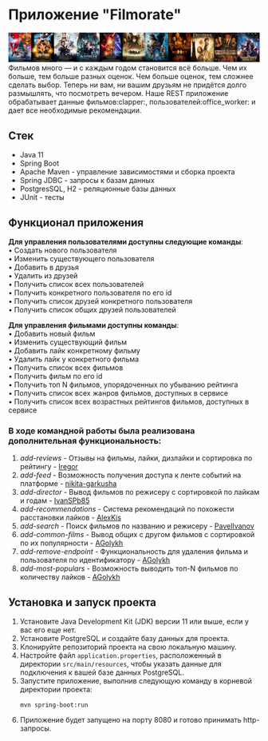 # Приложение "Filmorate"
<picture>
    <img src="src/main/resources/logo.png">
</picture>
Фильмов много — и с каждым годом становится всё больше. Чем их больше, тем больше разных оценок. Чем больше оценок, тем сложнее сделать выбор. Теперь ни вам, ни вашим друзьям не придётся долго размышлять, что посмотреть вечером. 
Наше REST приложение обрабатывает данные фильмов:clapper:, пользователей:office_worker: и дает все необходимые рекомендации.

## Стек
- Java 11
- Spring Boot
- Apache Maven - управление зависимостями и сборка проекта
- Spring JDBC - запросы к базам данных
- PostgresSQL, H2 - реляционные базы данных
- JUnit - тесты

## Функционал приложения
**Для управления пользователями доступны следующие команды**:
<br>• Создать нового пользователя
<br>• Изменить существующего пользователя
<br>• Добавить в друзья
<br>• Удалить из друзей
<br>• Получить список всех пользователей
<br>• Получить конкретного пользователя по его id
<br>• Получить список друзей конкретного пользователя
<br>• Получить список общих друзей пользователей

**Для управления фильмами доступны команды**:
<br>• Добавить новый фильм
<br>• Изменить существующий фильм
<br>• Добавить лайк конкретному фильму
<br>• Удалить лайк у конкретного фильма
<br>• Получить список всех фильмов
<br>• Получить фильм по его id
<br>• Получить топ N фильмов, упорядоченных по убыванию рейтинга
<br>• Получить список всех жанров фильмов, доступных в сервисе
<br>• Получить список всех возрастных рейтингов фильмов, доступных в сервисе

### В ходе командной работы была реализована дополнительная функциональность:
1. _add-reviews_ - Отзывы на фильмы, лайки, дизлайки и сортировка по рейтингу - [Iregor](https://github.com/Iregor)
2. _add-feed_ - Возможность получения доступа к ленте событий на платформе - [nikita-garkusha](https://github.com/nikita-garkusha)
3. _add-director_ - Вывод фильмов по режисеру с сортировкой по лайкам и годам - [IvanSPb85](https://github.com/IvanSPb85)
4. _add-recommendations_ - Система рекомендаций по похожести расстановки лайков - [AlexKis](https://github.com/AleksandrKis)
5. _add-search_ - Поиск фильмов по названию и режисеру - [PavelIvanov](https://github.com/exipse)
6. _add-common-films_ - Вывод общих с другом фильмов с сортировкой по их популярности - [AGolykh](https://github.com/AGolykh)
7. _add-remove-endpoint_ - Функциональность для удаления фильма и пользователя по идентификатору - [AGolykh](https://github.com/AGolykh)
8. _add-most-populars_ - Возможность выводить топ-N фильмов по количеству лайков - [AGolykh](https://github.com/AGolykh)

## Установка и запуск проекта
1. Установите Java Development Kit (JDK) версии 11 или выше, если у вас его еще нет.
2. Установите PostgreSQL и создайте базу данных для проекта.
3. Клонируйте репозиторий проекта на свою локальную машину.
4. Настройте файл `application.properties`, расположенный в директории `src/main/resources`, чтобы указать данные для подключения к вашей базе данных PostgreSQL.
5. Запустите приложение, выполнив следующую команду в корневой директории проекта:
   ```
   mvn spring-boot:run
   ```
6. Приложение будет запущено на порту 8080 и готово принимать http-запросы. 
